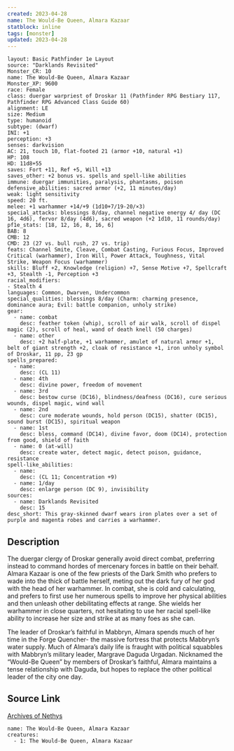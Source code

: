 ```yaml
---
created: 2023-04-28
name: The Would-Be Queen, Almara Kazaar
statblock: inline
tags: [monster]
updated: 2023-04-28
---
```

```statblock
layout: Basic Pathfinder 1e Layout
source: "Darklands Revisited"
Monster_CR: 10
name: The Would-Be Queen, Almara Kazaar
Monster_XP: 9600
race: Female
class: duergar warpriest of Droskar 11 (Pathfinder RPG Bestiary 117, Pathfinder RPG Advanced Class Guide 60)
alignment: LE
size: Medium
type: humanoid
subtype: (dwarf)
INI: +1
perception: +3
senses: darkvision
AC: 21, touch 10, flat-footed 21 (armor +10, natural +1)
HP: 108
HD: 11d8+55
saves: Fort +11, Ref +5, Will +13
saves_other: +2 bonus vs. spells and spell-like abilities
immune: duergar immunities, paralysis, phantasms, poison
defensive_abilities: sacred armor (+2, 11 minutes/day)
weak: light sensitivity
speed: 20 ft.
melee: +1 warhammer +14/+9 (1d10+7/19-20/×3)
special_attacks: blessings 8/day, channel negative energy 4/ day (DC 16, 4d6), fervor 8/day (4d6), sacred weapon (+2 1d10, 11 rounds/day)
pf1e_stats: [18, 12, 16, 8, 16, 6]
BAB: 8
CMB: 12
CMD: 23 (27 vs. bull rush, 27 vs. trip)
feats: Channel Smite, Cleave, Combat Casting, Furious Focus, Improved Critical (warhammer), Iron Will, Power Attack, Toughness, Vital Strike, Weapon Focus (warhammer)
skills: Bluff +2, Knowledge (religion) +7, Sense Motive +7, Spellcraft +3, Stealth -1, Perception +3
racial_modifiers:
- Stealth 4
languages: Common, Dwarven, Undercommon
special_qualities: blessings 8/day (Charm: charming presence, dominance aura; Evil: battle companion, unholy strike)
gear:
  - name: combat
    desc: feather token (whip), scroll of air walk, scroll of dispel magic (2), scroll of heal, wand of death knell (50 charges)
  - name: other
    desc: +2 half-plate, +1 warhammer, amulet of natural armor +1, belt of giant strength +2, cloak of resistance +1, iron unholy symbol of Droskar, 11 pp, 23 gp
spells_prepared:
  - name:
    desc: (CL 11)
  - name: 4th
    desc: divine power, freedom of movement
  - name: 3rd
    desc: bestow curse (DC16), blindness/deafness (DC16), cure serious wounds, dispel magic, wind wall
  - name: 2nd
    desc: cure moderate wounds, hold person (DC15), shatter (DC15), sound burst (DC15), spiritual weapon
  - name: 1st
    desc: bless, command (DC14), divine favor, doom (DC14), protection from good, shield of faith
  - name: 0 (at-will)
    desc: create water, detect magic, detect poison, guidance, resistance
spell-like_abilities:
  - name:
    desc: (CL 11; Concentration +9)
  - name: 1/day
    desc: enlarge person (DC 9), invisibility
sources:
  - name: Darklands Revisited
    desc: 15
desc_short: This gray-skinned dwarf wears iron plates over a set of purple and magenta robes and carries a warhammer.
```
## Description
The duergar clergy of Droskar generally avoid direct combat, preferring instead to command hordes of mercenary forces in battle on their behalf. Almara Kazaar is one of the few priests of the Dark Smith who prefers to wade into the thick of battle herself, meting out the dark fury of her god with the head of her warhammer. In combat, she is cold and calculating, and prefers to first use her numerous spells to improve her physical abilities and then unleash other debilitating effects at range. She wields her warhammer in close quarters, not hesitating to use her racial spell-like ability to increase her size and strike at as many foes as she can.

The leader of Droskar’s faithful in Mabbryn, Almara spends much of her time in the Forge Quencher- the massive fortress that protects Mabbryn’s water supply. Much of Almara’s daily life is fraught with political squabbles with Mabbryn’s military leader, Margrave Daguda Urgadan. Nicknamed the “Would-Be Queen” by members of Droskar’s faithful, Almara maintains a tense relationship with Daguda, but hopes to replace the other political leader of the city one day.
## Source Link
[Archives of Nethys](https://aonprd.com/MonsterDisplay.aspx?ItemName=The%20Would-Be%20Queen%2C%20Almara%20Kazaar)
```encounter-table
name: The Would-Be Queen, Almara Kazaar
creatures:
  - 1: The Would-Be Queen, Almara Kazaar
```
